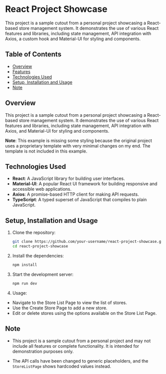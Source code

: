 # React Project Showcase

This project is a sample cutout from a personal project showcasing a React-based store management system. It demonstrates the use of various React features and libraries, including state management, API integration with Axios, a custom hook and Material-UI for styling and components.

## Table of Contents

- [Overview](#overview)
- [Features](#features)
- [Technologies Used](#technologies-used)
- [Setup, Installation and Usage](#setup-and-installation)
- [Note](#note)

## Overview

This project is a sample cutout from a personal project showcasing a React-based store management system. It demonstrates the use of various React features and libraries, including state management, API integration with Axios, and Material-UI for styling and components.

**Note**: This example is missing some styling because the original project uses a proprietary template with very minimal changes on my end. The template is not included in this example.

## Technologies Used

- **React**: A JavaScript library for building user interfaces.
- **Material-UI**: A popular React UI framework for building responsive and accessible web applications.
- **Axios**: A promise-based HTTP client for making API requests.
- **TypeScript**: A typed superset of JavaScript that compiles to plain JavaScript.

## Setup, Installation and Usage

1. Clone the repository:
    ```sh
    git clone https://github.com/your-username/react-project-showcase.git
    cd react-project-showcase
    ```

2. Install the dependencies:
    ```sh
    npm install
    ```

3. Start the development server:
    ```sh
    npm run dev
    ```
4. Usage:
 - Navigate to the Store List Page to view the list of stores.
 - Use the Create Store Page to add a new store.
 - Edit or delete stores using the options available on the Store List Page.

## Note

 - This project is a sample cutout from a personal project and may not include all features or complete functionality. It is intended for demonstration purposes only.

 - The API calls have been changed to generic placeholders, and the `StoreListPage` shows hardcoded values instead.
